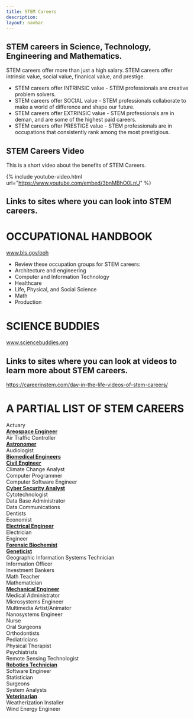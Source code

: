 ```yaml
---
title: STEM Careers
description:
layout: navbar
---
```



## **STEM careers in Science, Technology, Engineering and Mathematics.** 

STEM careers offer more than just a high salary.
STEM careers offer intrinsic value, social value, finanical value, and prestige.  

- STEM careers offer INTRINSIC value - STEM professionals are creative problem solvers.                                    
- STEM careers offer SOCIAL value - STEM professionals collaborate to make a world of difference and shape our future.                
- STEM careers offer EXTRINSIC value - STEM professionals are in deman, and are some of the highest paid careers.                  
- STEM careers offer PRESTIGE value - STEM professionals are in occupations that consistently rank among the most prestigious.          

## **STEM Careers Video**
This is a short video about the benefits of STEM Careers.

{% include youtube-video.html url="https://www.youtube.com/embed/3bnMBhO0LnU" %}
                                                                                     
                                                                                        
                                                                                       
                                                                                     
## **Links to sites where you can look into STEM careers.**
# **OCCUPATIONAL HANDBOOK**
www.bls.gov/ooh
- Review these occupation groups for STEM careers:
- Architecture and engineering
- Computer and Information Technology
- Healthcare
- Life, Physical, and Social Science
- Math
- Production

# **SCIENCE BUDDIES**
www.sciencebuddies.org

## **Links to sites where you can look at videos to learn more about STEM careers.**
https://careerinstem.com/day-in-the-life-videos-of-stem-careers/


# **A PARTIAL LIST OF STEM CAREERS**
Actuary                               
**[Areospace Engineer](https://careerinstem.com/product/aerospace-engineer/)**         
Air Traffic Controller                                
**[Astronomer](https://careerinstem.com/product/astronomer/)**                                                  
Audiologist  
**[Biomedical Engineers](https://careerinstem.com/product/bioengineer/)**               
**[Civil Engineer](https://careerinstem.com/product/civil-engineer/)**                                         
Climate Change Analyst                          
Computer Programmer                           
Computer Software Engineer                          
**[Cyber Security Analyst](https://careerinstem.com/product/cyber-security-analyst/)**             
Cytotechnologist                              
Data Base Administrator                           
Data Communications                                
Dentists                                             
Economist                                   
**[Electrical Engineer](https://careerinstem.com/product/electrical-engineer/)**                                     
Electrician                                     
Engineer                                        
**[Forensic Biochemist](https://careerinstem.com/product/forensic-biochemist/)**                   
**[Geneticist](https://careerinstem.com/product/geneticist/)**                              
Geographic Information Systems Technician                       
Information Officer                                  
Investment Bankers                                        
Math Teacher                                        
Mathematician          
**[Mechanical Engineer](https://careerinstem.com/product/mechanical-engineer/)**                       
Medical Administrator                                    
Microsystems Engineer                                       
Multimedia Artist/Animator                               
Nanosystems Engineer                                    
Nurse                                            
Oral Surgeons                                         
Orthodontists                                                
Pediatricians                                              
Physical Therapist                                  
Psychiatrists                                       
Remote Sensing Technologist            
**[Robotics Technician](https://careerinstem.com/product/robotics-technician/)**                   
Software Engineer                                   
Statistician                                   
Surgeons                                               
System Analysts         
**[Veterinarian](https://careerinstem.com/product/veterinarian/)**                           
Weatherization Installer                                
Wind Energy Engineer                                   
